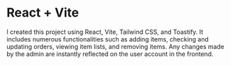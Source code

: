 # React + Vite

I created this project using React, Vite, Tailwind CSS, and Toastify. It includes numerous functionalities such as adding items, checking and updating orders, viewing item lists, and removing items. Any changes made by the admin are instantly reflected on the user account in the frontend.
